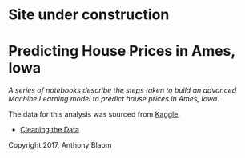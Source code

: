 # Site under construction

# Predicting House Prices in Ames, Iowa

*A series of notebooks describe the steps taken to build an advanced Machine Learning model to predict house prices in Ames, Iowa.*

The data for this analysis was sourced from [Kaggle](https://www.kaggle.com/c/house-prices-advanced-regression-techniques).

- [Cleaning the Data](http://nbviewer.jupyter.org/github/ablaom/AmesHousePrices/blob/master/Clean.ipynb)

Copyright 2017, Anthony Blaom
